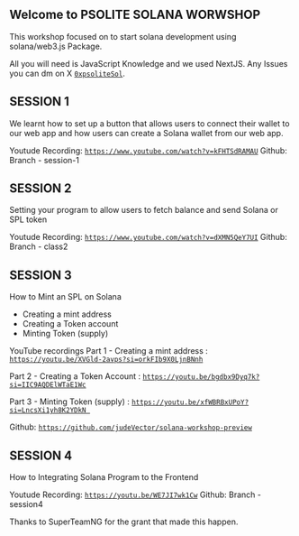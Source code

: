 ## Welcome to PSOLITE SOLANA WORWSHOP

This workshop focused on to start solana development using solana/web3.js Package.

All you will need is JavaScript Knowledge and we used NextJS.
Any Issues you can dm on X [`0xpsoliteSol`](https://x.com/0xpsoliteSol).

## SESSION 1

We learnt how to set up a button that allows users to connect their wallet to our web app and how users can create a Solana wallet from our web app.

Youtude Recording: [`https://www.youtube.com/watch?v=kFHTSdRAMAU`](https://www.youtube.com/watch?v=kFHTSdRAMAU)
Github: Branch - session-1

## SESSION 2

Setting your program to allow users to fetch balance and  send Solana or SPL token

Youtude Recording: [`https://www.youtube.com/watch?v=dXMN5QeY7UI`](https://www.youtube.com/watch?v=dXMN5QeY7UI)
Github: Branch - class2

## SESSION 3

How to Mint an SPL on Solana
- Creating a mint address
- Creating a Token account
- Minting Token (supply)

YouTube recordings
Part 1 - Creating a mint address : [`https://youtu.be/XVGld-2avps?si=orkFIb9X0LjnBNnh`](https://youtu.be/XVGld-2avps?si=orkFIb9X0LjnBNnh)

Part 2 - Creating a Token Account :  [`https://youtu.be/bgdbx9Dyq7k?si=IIC9AQDElWTaE1Wc`](https://youtu.be/bgdbx9Dyq7k?si=IIC9AQDElWTaE1Wc)

Part 3 - Minting Token (supply) :  [`https://youtu.be/xfWBRBxUPoY?si=LncsXi1yh8K2YDkN `](https://youtu.be/xfWBRBxUPoY?si=LncsXi1yh8K2YDkN )

Github: [`https://github.com/judeVector/solana-workshop-preview`](https://github.com/judeVector/solana-workshop-preview)

## SESSION 4

How to Integrating Solana Program to the Frontend

Youtude Recording:  [`https://youtu.be/WE7JI7wk1Cw`](https://youtu.be/WE7JI7wk1Cw)
Github: Branch - session4

Thanks to SuperTeamNG for the grant that made this happen.
